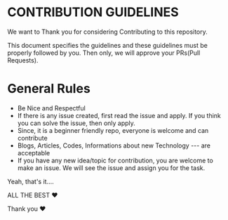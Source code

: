# CONTRIBUTION GUIDELINES

We want to Thank you for considering Contributing to this repository.

This document specifies the guidelines and these guidelines must be properly followed by you. Then only, we will approve your PRs(Pull Requests).


# General Rules

- Be Nice and Respectful
- If there is any issue created, first read the issue and apply. If you think you can solve the issue, then only apply.
- Since, it is a beginner friendly repo, everyone is welcome and can contribute
- Blogs, Articles, Codes, Informations about new Technology --- are acceptable
- If you have any new idea/topic for contribution, you are welcome to make an issue. We will see the issue and assign you for the task.


Yeah, that's it....

ALL THE BEST ❤

Thank you ❤
